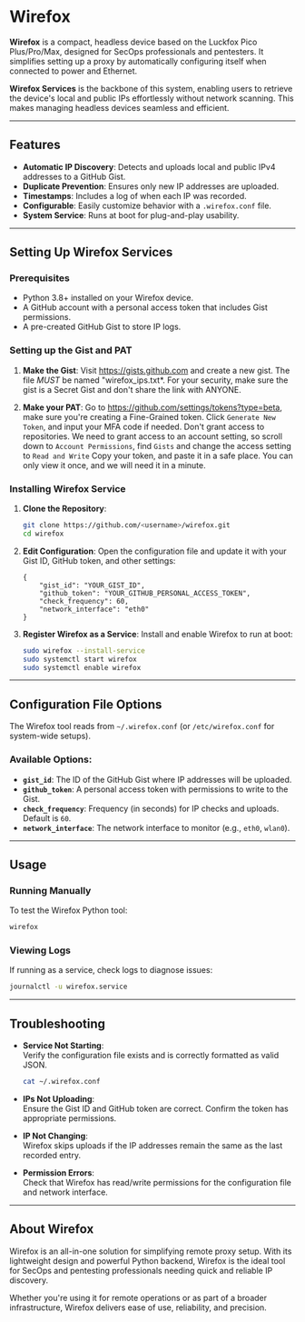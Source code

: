 # Wirefox

**Wirefox** is a compact, headless device based on the Luckfox Pico Plus/Pro/Max, designed for SecOps professionals and pentesters. It simplifies setting up a proxy by automatically configuring itself when connected to power and Ethernet.  

**Wirefox Services** is the backbone of this system, enabling users to retrieve the device's local and public IPs effortlessly without network scanning. This makes managing headless devices seamless and efficient.

---

## Features

- **Automatic IP Discovery**: Detects and uploads local and public IPv4 addresses to a GitHub Gist.
- **Duplicate Prevention**: Ensures only new IP addresses are uploaded.
- **Timestamps**: Includes a log of when each IP was recorded.
- **Configurable**: Easily customize behavior with a `.wirefox.conf` file.
- **System Service**: Runs at boot for plug-and-play usability.

---

## Setting Up Wirefox Services

### Prerequisites

- Python 3.8+ installed on your Wirefox device.
- A GitHub account with a personal access token that includes Gist permissions.
- A pre-created GitHub Gist to store IP logs.

### Setting up the Gist and PAT
1. **Make the Gist**:
   Visit https://gists.github.com and create a new gist. The file *MUST* be named "wirefox_ips.txt*. For your security, make sure the gist is a Secret Gist and don't share the link with ANYONE.

2. **Make your PAT**:
   Go to https://github.com/settings/tokens?type=beta, make sure you're creating a Fine-Grained token. Click ```Generate New Token```, and input your MFA code if needed.
   Don't grant access to repositories. We need to grant access to an account setting, so scroll down to ```Account Permissions```, find ```Gists``` and change the access setting to ```Read and Write```
   Copy your token, and paste it in a safe place. You can only view it once, and we will need it in a minute.

### Installing Wirefox Service

1. **Clone the Repository**:
   ```bash
   git clone https://github.com/<username>/wirefox.git
   cd wirefox
   ```

4. **Edit Configuration**:
   Open the configuration file and update it with your Gist ID, GitHub token, and other settings:
   ```plaintext
   {
       "gist_id": "YOUR_GIST_ID",
       "github_token": "YOUR_GITHUB_PERSONAL_ACCESS_TOKEN",
       "check_frequency": 60,
       "network_interface": "eth0"
   }
   ```

5. **Register Wirefox as a Service**:
   Install and enable Wirefox to run at boot:
   ```bash
   sudo wirefox --install-service
   sudo systemctl start wirefox
   sudo systemctl enable wirefox
   ```

---

## Configuration File Options

The Wirefox tool reads from `~/.wirefox.conf` (or `/etc/wirefox.conf` for system-wide setups).  

### Available Options:
- **`gist_id`**: The ID of the GitHub Gist where IP addresses will be uploaded.
- **`github_token`**: A personal access token with permissions to write to the Gist.
- **`check_frequency`**: Frequency (in seconds) for IP checks and uploads. Default is `60`.
- **`network_interface`**: The network interface to monitor (e.g., `eth0`, `wlan0`).

---

## Usage

### Running Manually
To test the Wirefox Python tool:
```bash
wirefox
```

### Viewing Logs
If running as a service, check logs to diagnose issues:
```bash
journalctl -u wirefox.service
```

---

## Troubleshooting

- **Service Not Starting**:  
  Verify the configuration file exists and is correctly formatted as valid JSON.
  ```bash
  cat ~/.wirefox.conf
  ```
  
- **IPs Not Uploading**:  
  Ensure the Gist ID and GitHub token are correct. Confirm the token has appropriate permissions.

- **IP Not Changing**:  
  Wirefox skips uploads if the IP addresses remain the same as the last recorded entry.

- **Permission Errors**:  
  Check that Wirefox has read/write permissions for the configuration file and network interface.

---

## About Wirefox

Wirefox is an all-in-one solution for simplifying remote proxy setup. With its lightweight design and powerful Python backend, Wirefox is the ideal tool for SecOps and pentesting professionals needing quick and reliable IP discovery.

Whether you're using it for remote operations or as part of a broader infrastructure, Wirefox delivers ease of use, reliability, and precision.
